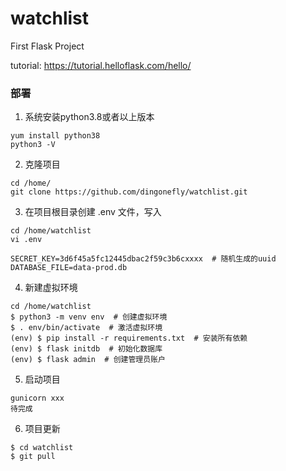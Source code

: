 # watchlist
First Flask Project

tutorial: https://tutorial.helloflask.com/hello/

### 部署

1. 系统安装python3.8或者以上版本
```commandline
yum install python38
python3 -V
```
2. 克隆项目
```commandline
cd /home/
git clone https://github.com/dingonefly/watchlist.git
```

3. 在项目根目录创建 .env 文件，写入
```commandline
cd /home/watchlist
vi .env

SECRET_KEY=3d6f45a5fc12445dbac2f59c3b6cxxxx  # 随机生成的uuid
DATABASE_FILE=data-prod.db
```

4. 新建虚拟环境
```commandline
cd /home/watchlist
$ python3 -m venv env  # 创建虚拟环境
$ . env/bin/activate  # 激活虚拟环境
(env) $ pip install -r requirements.txt  # 安装所有依赖
(env) $ flask initdb  # 初始化数据库
(env) $ flask admin  # 创建管理员账户
```

5. 启动项目
```commandline
gunicorn xxx
待完成
```

6. 项目更新
```commandline
$ cd watchlist
$ git pull
```